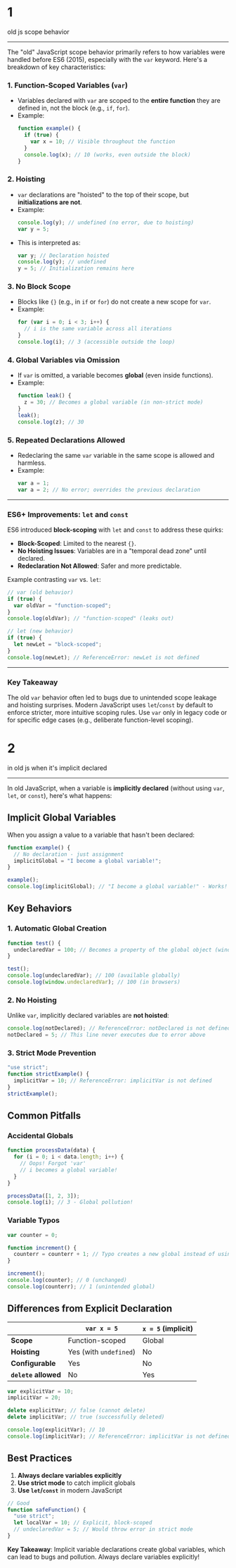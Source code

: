 # 1

old js scope behavior

---

The "old" JavaScript scope behavior primarily refers to how variables were handled before ES6 (2015), especially with the `var` keyword. Here's a breakdown of key characteristics:

### 1. **Function-Scoped Variables (`var`)**

- Variables declared with `var` are scoped to the **entire function** they are defined in, not the block (e.g., `if`, `for`).
- Example:
  ```javascript
  function example() {
    if (true) {
      var x = 10; // Visible throughout the function
    }
    console.log(x); // 10 (works, even outside the block)
  }
  ```

### 2. **Hoisting**

- `var` declarations are "hoisted" to the top of their scope, but **initializations are not**.
- Example:
  ```javascript
  console.log(y); // undefined (no error, due to hoisting)
  var y = 5;
  ```
- This is interpreted as:
  ```javascript
  var y; // Declaration hoisted
  console.log(y); // undefined
  y = 5; // Initialization remains here
  ```

### 3. **No Block Scope**

- Blocks like `{}` (e.g., in `if` or `for`) do not create a new scope for `var`.
- Example:
  ```javascript
  for (var i = 0; i < 3; i++) {
    // i is the same variable across all iterations
  }
  console.log(i); // 3 (accessible outside the loop)
  ```

### 4. **Global Variables via Omission**

- If `var` is omitted, a variable becomes **global** (even inside functions).
- Example:
  ```javascript
  function leak() {
    z = 30; // Becomes a global variable (in non-strict mode)
  }
  leak();
  console.log(z); // 30
  ```

### 5. **Repeated Declarations Allowed**

- Redeclaring the same `var` variable in the same scope is allowed and harmless.
- Example:
  ```javascript
  var a = 1;
  var a = 2; // No error; overrides the previous declaration
  ```

---

### **ES6+ Improvements: `let` and `const`**

ES6 introduced **block-scoping** with `let` and `const` to address these quirks:

- **Block-Scoped**: Limited to the nearest `{}`.
- **No Hoisting Issues**: Variables are in a "temporal dead zone" until declared.
- **Redeclaration Not Allowed**: Safer and more predictable.

Example contrasting `var` vs. `let`:

```javascript
// var (old behavior)
if (true) {
  var oldVar = "function-scoped";
}
console.log(oldVar); // "function-scoped" (leaks out)

// let (new behavior)
if (true) {
  let newLet = "block-scoped";
}
console.log(newLet); // ReferenceError: newLet is not defined
```

---

### **Key Takeaway**

The old `var` behavior often led to bugs due to unintended scope leakage and hoisting surprises. Modern JavaScript uses `let`/`const` by default to enforce stricter, more intuitive scoping rules. Use `var` only in legacy code or for specific edge cases (e.g., deliberate function-level scoping).

# 2

in old js when it's implicit declared

---

In old JavaScript, when a variable is **implicitly declared** (without using `var`, `let`, or `const`), here's what happens:

## **Implicit Global Variables**

When you assign a value to a variable that hasn't been declared:

```javascript
function example() {
  // No declaration - just assignment
  implicitGlobal = "I become a global variable!";
}

example();
console.log(implicitGlobal); // "I become a global variable!" - Works!
```

## **Key Behaviors**

### 1. **Automatic Global Creation**

```javascript
function test() {
  undeclaredVar = 100; // Becomes a property of the global object (window in browsers)
}

test();
console.log(undeclaredVar); // 100 (available globally)
console.log(window.undeclaredVar); // 100 (in browsers)
```

### 2. **No Hoisting**

Unlike `var`, implicitly declared variables are **not hoisted**:

```javascript
console.log(notDeclared); // ReferenceError: notDeclared is not defined
notDeclared = 5; // This line never executes due to error above
```

### 3. **Strict Mode Prevention**

```javascript
"use strict";
function strictExample() {
  implicitVar = 10; // ReferenceError: implicitVar is not defined
}
strictExample();
```

## **Common Pitfalls**

### **Accidental Globals**

```javascript
function processData(data) {
  for (i = 0; i < data.length; i++) {
    // Oops! Forgot 'var'
    // i becomes a global variable!
  }
}

processData([1, 2, 3]);
console.log(i); // 3 - Global pollution!
```

### **Variable Typos**

```javascript
var counter = 0;

function increment() {
  counterr = counterr + 1; // Typo creates a new global instead of using existing var
}

increment();
console.log(counter); // 0 (unchanged)
console.log(counterr); // 1 (unintended global)
```

## **Differences from Explicit Declaration**

|                      | `var x = 5`            | `x = 5` (implicit) |
| -------------------- | ---------------------- | ------------------ |
| **Scope**            | Function-scoped        | Global             |
| **Hoisting**         | Yes (with `undefined`) | No                 |
| **Configurable**     | Yes                    | No                 |
| **`delete` allowed** | No                     | Yes                |

```javascript
var explicitVar = 10;
implicitVar = 20;

delete explicitVar; // false (cannot delete)
delete implicitVar; // true (successfully deleted)

console.log(explicitVar); // 10
console.log(implicitVar); // ReferenceError: implicitVar is not defined
```

## **Best Practices**

1. **Always declare variables explicitly**
2. **Use strict mode** to catch implicit globals
3. **Use `let`/`const`** in modern JavaScript

```javascript
// Good
function safeFunction() {
  "use strict";
  let localVar = 10; // Explicit, block-scoped
  // undeclaredVar = 5; // Would throw error in strict mode
}
```

**Key Takeaway**: Implicit variable declarations create global variables, which can lead to bugs and pollution. Always declare variables explicitly!
